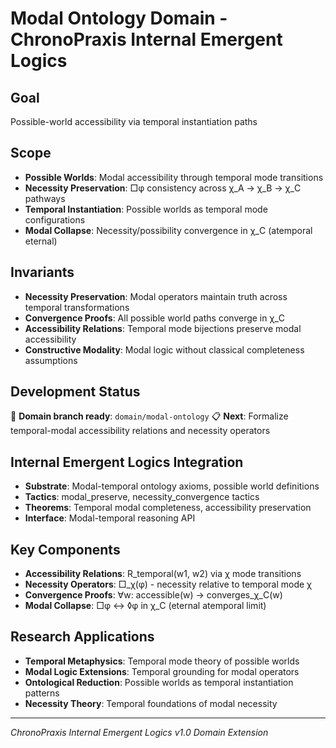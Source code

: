 # Modal Ontology Domain - ChronoPraxis Internal Emergent Logics

## Goal
Possible-world accessibility via temporal instantiation paths

## Scope
- **Possible Worlds**: Modal accessibility through temporal mode transitions
- **Necessity Preservation**: □φ consistency across χ_A → χ_B → χ_C pathways
- **Temporal Instantiation**: Possible worlds as temporal mode configurations
- **Modal Collapse**: Necessity/possibility convergence in χ_C (atemporal eternal)

## Invariants
- **Necessity Preservation**: Modal operators maintain truth across temporal transformations
- **Convergence Proofs**: All possible world paths converge in χ_C
- **Accessibility Relations**: Temporal mode bijections preserve modal accessibility
- **Constructive Modality**: Modal logic without classical completeness assumptions

## Development Status
🚧 **Domain branch ready**: `domain/modal-ontology`
📋 **Next**: Formalize temporal-modal accessibility relations and necessity operators

## Internal Emergent Logics Integration
- **Substrate**: Modal-temporal ontology axioms, possible world definitions
- **Tactics**: modal_preserve, necessity_convergence tactics
- **Theorems**: Temporal modal completeness, accessibility preservation
- **Interface**: Modal-temporal reasoning API

## Key Components
- **Accessibility Relations**: R_temporal(w1, w2) via χ mode transitions
- **Necessity Operators**: □_χ(φ) - necessity relative to temporal mode χ
- **Convergence Proofs**: ∀w: accessible(w) → converges_χ_C(w)
- **Modal Collapse**: □φ ↔ ◊φ in χ_C (eternal atemporal limit)

## Research Applications
- **Temporal Metaphysics**: Temporal mode theory of possible worlds
- **Modal Logic Extensions**: Temporal grounding for modal operators
- **Ontological Reduction**: Possible worlds as temporal instantiation patterns
- **Necessity Theory**: Temporal foundations of modal necessity

---
*ChronoPraxis Internal Emergent Logics v1.0 Domain Extension*
